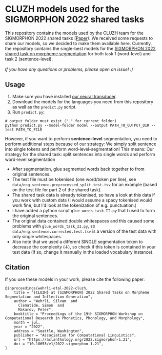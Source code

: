 # CLUZH models used for the SIGMORPHON 2022 shared tasks

This repository contains the models used by the CLUZH team for the SIGMORPHON 2022 shared tasks ([Paper](https://aclanthology.org/2022.sigmorphon-1.21/)).
We received some requests to share our models, so we decided to make them available here. Currently, the repository
contains the single-best models for the [SIGMORPHON 2022 shared task on morpheme segmentation](https://github.com/sigmorphon/2022SegmentationST) for both task 1 (word-level)
and task 2 (sentence-level).
<br>
<br>
*If you have any questions or problems, please open an issue! :)*

## Usage
1. Make sure you have installed [our neural transducer](https://github.com/slvnwhrl/il-reimplementation).
2. Download the models for the languages you need from this repository as well as the `predict.py` script.
3. Run `predict.py`:
```
# output folder must exist ("." for current folder)
python predict.py --model-folder model --output PATH_TO_OUTPUT_DIR --test PATH_TO_FILE
```
However, if you want to perform **sentence-level** segmentation, you need to perform additional steps because of our strategy:
We simply split sentence into single tokens and perform word-level-segmentation! This means:
Our strategy for the shared task: split sentences into single words and perform word-level segmentation
- After segmentation, glue segmented words back together to from original sentences.
- The test file must be tokenised (one word/token per line), see `data/eng.sentence.preprocessed_split.test.tsv` for an example (based on the test file for part 2 of the shared task).
- The shared task data is already tokenised, so have a look at this data if you work with custom data (I would assume a
spacy tokenised would work fine, but I'd look at the tokenization of e.g. punctuation.)
- I have added a python script `glue_words_task_II.py` that I used to form the original sentences.
- The original data contained double whitespaces and this caused some problems with `glue_words_task_II.py`, so `data/eng.sentence.corrected.test.tsv` is a version of the test data with only single whitespaces.
- Also note that we used a different SINGLE segmentation token to decrease the complexity (↓), so check if this token is contained in your test data (if so, change it manually in the loaded vocabulary instance).

## Citation
If you use these models in your work, please cite the following paper:

```
@inproceedings{wehrli-etal-2022-cluzh,
    title = "{CLUZH} at {SIGMORPHON} 2022 Shared Tasks on Morpheme Segmentation and Inflection Generation",
    author = "Wehrli, Silvan  and
      Clematide, Simon  and
      Makarov, Peter",
    booktitle = "Proceedings of the 19th SIGMORPHON Workshop on Computational Research in Phonetics, Phonology, and Morphology",
    month = jul,
    year = "2022",
    address = "Seattle, Washington",
    publisher = "Association for Computational Linguistics",
    url = "https://aclanthology.org/2022.sigmorphon-1.21",
    doi = "10.18653/v1/2022.sigmorphon-1.21",
}
```